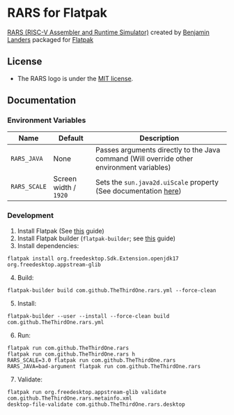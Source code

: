 # RARS for Flatpak

[RARS (RISC-V Assembler and Runtime Simulator)](https://github.com/TheThirdOne/rars) created by [Benjamin Landers](https://github.com/TheThirdOne) packaged for [Flatpak](https://flatpak.org)

## License

* The RARS logo is under the [MIT license](https://github.com/TheThirdOne/rars/blob/master/License.txt).

## Documentation

### Environment Variables

Name | Default | Description
--- | --- | ---
`RARS_JAVA` | None | Passes arguments directly to the Java command (Will override other environment variables)
`RARS_SCALE` | Screen width / `1920` | Sets the `sun.java2d.uiScale` property (See documentation [here](https://news.kynosarges.org/2019/03/24/swing-high-dpi-properties/))

### Development
1. Install Flatpak (See [this](https://flatpak.org/setup/) guide)
2. Install Flatpak builder (`flatpak-builder`; see [this](https://docs.flatpak.org/en/latest/first-build.html) guide)
3. Install dependencies:
```shell
flatpak install org.freedesktop.Sdk.Extension.openjdk17 org.freedesktop.appstream-glib 
```
4. Build:
```shell
flatpak-builder build com.github.TheThirdOne.rars.yml --force-clean
```
5. Install:
```shell
flatpak-builder --user --install --force-clean build com.github.TheThirdOne.rars.yml
```
6. Run:
```shell
flatpak run com.github.TheThirdOne.rars
flatpak run com.github.TheThirdOne.rars h
RARS_SCALE=3.0 flatpak run com.github.TheThirdOne.rars
RARS_JAVA=bad-argument flatpak run com.github.TheThirdOne.rars
```
7. Validate:
```shell
flatpak run org.freedesktop.appstream-glib validate com.github.TheThirdOne.rars.metainfo.xml
desktop-file-validate com.github.TheThirdOne.rars.desktop
```